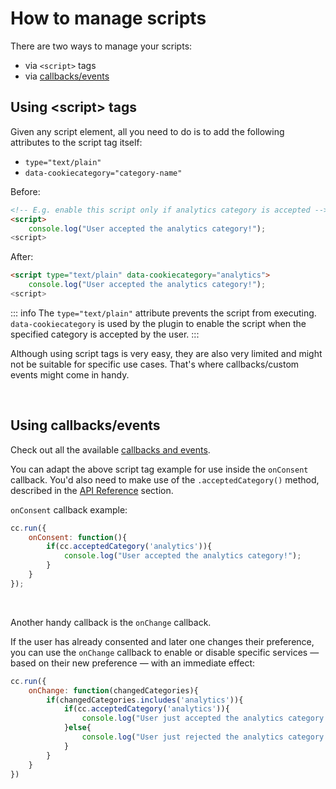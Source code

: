 # How to manage scripts
There are two ways to manage your scripts:

- via `<script>` tags
- via [callbacks/events](/advanced/callbacks-events)

## Using &lt;script&gt; tags
Given any script element, all you need to do  is to add the following attributes to the script tag itself:

- `type="text/plain"`
- `data-cookiecategory="category-name"`

Before:
```html
<!-- E.g. enable this script only if analytics category is accepted -->
<script>
    console.log("User accepted the analytics category!");
<script>
```

After:
```html
<script type="text/plain" data-cookiecategory="analytics">
    console.log("User accepted the analytics category!");
<script>
```

::: info
The `type="text/plain"` attribute prevents the script from executing. `data-cookiecategory` is used by the plugin to enable the script when the specified category is accepted by the user.
:::

Although using script tags is very easy, they are also very limited and might not be suitable for specific use cases. That's where callbacks/custom events might come in handy.

<br>

## Using callbacks/events
Check out all the available [callbacks and events](/advanced/callbacks-events).

You can adapt the above script tag example for use inside the `onConsent` callback. You'd also need to make use of the `.acceptedCategory()` method, described in the [API Reference](/advanced/api-reference) section.

`onConsent` callback example:
```javascript
cc.run({
    onConsent: function(){
        if(cc.acceptedCategory('analytics')){
            console.log("User accepted the analytics category!");
        }
    }
});
```
<br>

Another handy callback is the `onChange` callback.

If the user has already consented and later one changes their preference, you can use the `onChange` callback to enable or disable specific services — based on their new preference — with an immediate effect:

```javascript
cc.run({
    onChange: function(changedCategories){
        if(changedCategories.includes('analytics')){
            if(cc.acceptedCategory('analytics')){
                console.log("User just accepted the analytics category!");
            }else{
                console.log("User just rejected the analytics category!");
            }
        }
    }
})
```